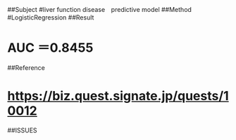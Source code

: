 ##Subject
#liver function disease　predictive model
##Method
#LogisticRegression
##Result
# AUC ＝0.8455
##Reference
# https://biz.quest.signate.jp/quests/10012
##ISSUES